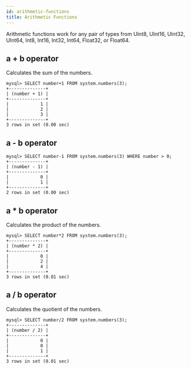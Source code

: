 ```yaml
---
id: arithmetic-functions
title: Arithmetic Functions
---
```


Arithmetic functions work for any pair of types from UInt8, UInt16, UInt32, UInt64, Int8, Int16, Int32, Int64, Float32, or Float64.

## a + b operator

Calculates the sum of the numbers.

```
mysql> SELECT number+1 FROM system.numbers(3);
+--------------+
| (number + 1) |
+--------------+
|            1 |
|            2 |
|            3 |
+--------------+
3 rows in set (0.00 sec)
```

## a - b operator

```
mysql> SELECT number-1 FROM system.numbers(3) WHERE number > 0;
+--------------+
| (number - 1) |
+--------------+
|            0 |
|            1 |
+--------------+
2 rows in set (0.00 sec)
```

## a * b operator

Calculates the product of the numbers.

```
mysql> SELECT number*2 FROM system.numbers(3);
+--------------+
| (number * 2) |
+--------------+
|            0 |
|            2 |
|            4 |
+--------------+
3 rows in set (0.01 sec)
```

## a / b operator

Calculates the quotient of the numbers.

```
mysql> SELECT number/2 FROM system.numbers(3);
+--------------+
| (number / 2) |
+--------------+
|            0 |
|            0 |
|            1 |
+--------------+
3 rows in set (0.01 sec)
```






